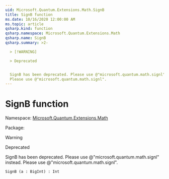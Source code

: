 ```yaml
---
uid: Microsoft.Quantum.Extensions.Math.SignB
title: SignB function
ms.date: 10/16/2020 12:00:00 AM
ms.topic: article
qsharp.kind: function
qsharp.namespace: Microsoft.Quantum.Extensions.Math
qsharp.name: SignB
qsharp.summary: >2-

  > [!WARNING]

  > Deprecated


  SignB has been deprecated. Please use @"microsoft.quantum.math.signl" instead.
  Please use @"microsoft.quantum.math.signl".
---
```


# SignB function

Namespace: [Microsoft.Quantum.Extensions.Math](xref:Microsoft.Quantum.Extensions.Math)

Package: [](https://nuget.org/packages/)


> [!WARNING]
> Deprecated
SignB has been deprecated. Please use @"microsoft.quantum.math.signl" instead.Please use @"microsoft.quantum.math.signl".

```Q#
SignB (a : BigInt) : Int
```
